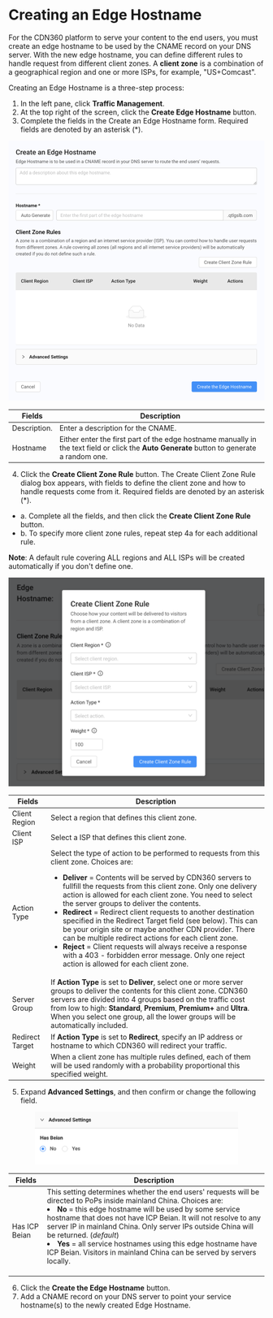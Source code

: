 # Creating an Edge Hostname 

For the CDN360 platform to serve your content to the end users, you must create an edge hostname to be used by the CNAME record on your DNS server. With the new edge hostname, you can define different rules to handle request from different client zones. A **client zone** is a combination of a geographical region and one or more ISPs, for example, "US+Comcast".

Creating an Edge Hostname is a three-step process:

1. In the left pane, click **Traffic Management**.
2. At the top right of the screen, click the **Create Edge Hostname** button. 
3. Complete the fields in the Create an Edge Hostname form. Required fields are denoted by an asterisk (\*).

<p align=center><img src="/docs/resources/images/traffic-management/create-edge-hostname.png" alt="cname overview page"></p>


| **Fields**                               | **Description**                     |
| ---------------------------------------- | ----------------------------------- |
| Description. | Enter a description for the CNAME.  |
| Hostname       | Either enter the first part of the edge hostname manually in the text field or click the **Auto Generate** button to generate a random one. |

4. Click the **Create Client Zone Rule** button. The Create Client Zone Rule dialog box appears, with fields to define the client zone and how to handle requests come from it. Required fields are denoted by an asterisk (\*).

<ul><li>a. Complete all the fields, and then click the <strong>Create Client Zone Rule</strong> button. </li>
<li>b. To specify more client zone rules, repeat step 4a for each additional rule.</li></ul>

**Note**: A default rule covering ALL regions and ALL ISPs will be created automatically if you don't define one.
<p align=center><img src="/docs/resources/images/traffic-management/create-client-zone-rule.png" alt="createclient region rule"></p>

| **Fields**        | **Description**                                                           |
| ----------------- | ------------------------------------------------------------------------- |
| Client Region     | Select a region that defines this client zone.|
| Client ISP        | Select a ISP that defines this client zone.|
| Action Type       | Select the type of action to be performed to requests from this client zone. Choices are:<br><ul><li><strong>Deliver</strong> = Contents will be served by CDN360 servers to fullfill the requests from this client zone. Only one delivery action is allowed for each client zone. You need to select the server groups to deliver the contents. </li><li><strong>Redirect</strong> = Redirect client requests to another destination specified in the Redirect Target field (see below). This can be your origin site or maybe another CDN provider. There can be multiple redirect actions for each client zone.</li><li><strong>Reject</strong> = Client requests will always receive a response with a 403 - forbidden error message. Only one reject action is allowed for each client zone.</li></ul>  
| Server Group      | If <strong>Action Type</strong> is set to <strong>Deliver</strong>, select one or more server groups to deliver the contents for this client zone. CDN360 servers are divided into 4 groups based on the traffic cost from low to high: <strong>Standard</strong>, <strong>Premium</strong>, <strong>Premium+</strong> and <strong>Ultra</strong>. When you select one group, all the lower groups will be automatically included. |
| Redirect Target   | If <strong>Action Type</strong> is set to <strong>Redirect</strong>, specify an IP address or hostname to which CDN360 will redirect your traffic. |
| Weight | When a client zone has multiple rules defined, each of them will be used randomly with a probability proportional this specified weight. |

5. Expand **Advanced Settings**, and then confirm or change the following field.

<p align=center><img src="/docs/resources/images/traffic-management/edge-hostname-advanced-settings.png" alt="advanced settings" width="400"></p>

| **Fields**      | **Description**                                              |
| --------------- | ------------------------------------------------------------ |
| Has ICP Beian   |   This setting determines whether the end users' requests will be directed to PoPs inside mainland China. Choices are: <br><li><strong>No</strong> = this edge hostname will be used by some service hostname that does not have ICP Beian. It will not resolve to any server IP in mainland China. Only server IPs outside China will be returned. (*default*) <li><strong>Yes</strong> = all service hostnames using this edge hostname have ICP Beian. Visitors in mainland China can be served by servers locally.</li></br>|

6. Click the **Create the Edge Hostname** button.
7. Add a CNAME record on your DNS server to point your service hostname(s) to the newly created Edge Hostname.
